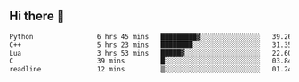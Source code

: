 ## Hi there 👋

<!--START_SECTION:waka-->

```txt
Python                6 hrs 45 mins   █████████▓░░░░░░░░░░░░░░░   39.26 %
C++                   5 hrs 23 mins   ████████░░░░░░░░░░░░░░░░░   31.35 %
Lua                   3 hrs 53 mins   █████▓░░░░░░░░░░░░░░░░░░░   22.60 %
C                     39 mins         █░░░░░░░░░░░░░░░░░░░░░░░░   03.84 %
readline              12 mins         ▒░░░░░░░░░░░░░░░░░░░░░░░░   01.24 %
```

<!--END_SECTION:waka-->
